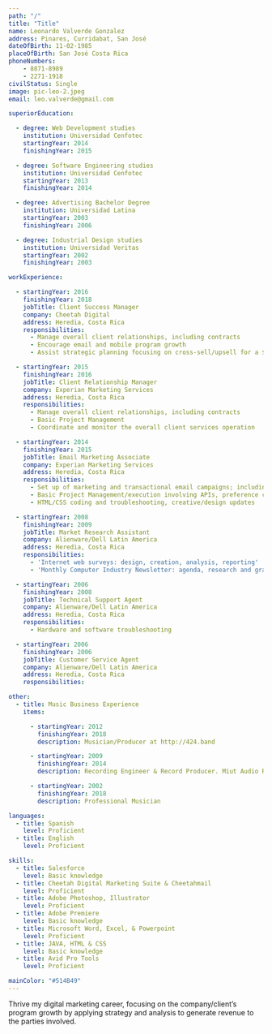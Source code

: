 ```yaml
---
path: "/"
title: "Title"
name: Leonardo Valverde Gonzalez
address: Pinares, Curridabat, San José
dateOfBirth: 11-02-1985
placeOfBirth: San José Costa Rica
phoneNumbers:
    - 8871-8989
    - 2271-1918
civilStatus: Single
image: pic-leo-2.jpeg
email: leo.valverde@gmail.com

superiorEducation:

  - degree: Web Development studies
    institution: Universidad Cenfotec
    startingYear: 2014
    finishingYear: 2015

  - degree: Software Engineering studies
    institution: Universidad Cenfotec
    startingYear: 2013
    finishingYear: 2014

  - degree: Advertising Bachelor Degree
    institution: Universidad Latina
    startingYear: 2003
    finishingYear: 2006

  - degree: Industrial Design studies
    institution: Universidad Veritas
    startingYear: 2002
    finishingYear: 2003

workExperience:

  - startingYear: 2016
    finishingYear: 2018
    jobTitle: Client Success Manager
    company: Cheetah Digital
    address: Heredia, Costa Rica
    responsibilities:
      - Manage overall client relationships, including contracts
      - Encourage email and mobile program growth
      - Assist strategic planning focusing on cross-sell/upsell for a $3MM portfolio including retail, services, entertainment, and financial clients based in North America

  - startingYear: 2015
    finishingYear: 2016
    jobTitle: Client Relationship Manager
    company: Experian Marketing Services
    address: Heredia, Costa Rica
    responsibilities:
      - Manage overall client relationships, including contracts
      - Basic Project Management
      - Coordinate and monitor the overall client services operation

  - startingYear: 2014
    finishingYear: 2015
    jobTitle: Email Marketing Associate
    company: Experian Marketing Services
    address: Heredia, Costa Rica
    responsibilities:
      - Set up of marketing and transactional email campaigns; including testing/QA, segmentation and deployment
      - Basic Project Management/execution involving APIs, preference center forms, automations, and 3rd Party integrations
      - HTML/CSS coding and troubleshooting, creative/design updates

  - startingYear: 2008
    finishingYear: 2009
    jobTitle: Market Research Assistant
    company: Alienware/Dell Latin America
    address: Heredia, Costa Rica
    responsibilities:
      - 'Internet web surveys: design, creation, analysis, reporting'
      - 'Monthly Computer Industry Newsletter: agenda, research and graphic design'

  - startingYear: 2006
    finishingYear: 2008
    jobTitle: Technical Support Agent
    company: Alienware/Dell Latin America
    address: Heredia, Costa Rica
    responsibilities:
      - Hardware and software troubleshooting

  - startingYear: 2006
    finishingYear: 2006
    jobTitle: Customer Service Agent
    company: Alienware/Dell Latin America
    address: Heredia, Costa Rica
    responsibilities:

other:
  - title: Music Business Experience
    items: 

      - startingYear: 2012
        finishingYear: 2018
        description: Musician/Producer at http://424.band

      - startingYear: 2009
        finishingYear: 2014
        description: Recording Engineer & Record Producer. Miut Audio Recording Studio, San Pedro, Costa Rica

      - startingYear: 2002
        finishingYear: 2018
        description: Professional Musician

languages:
  - title: Spanish
    level: Proficient
  - title: English
    level: Proficient

skills:
  - title: Salesforce
    level: Basic knowledge
  - title: Cheetah Digital Marketing Suite & Cheetahmail
    level: Proficient
  - title: Adobe Photoshop, Illustrator
    level: Proficient
  - title: Adobe Premiere
    level: Basic knowledge
  - title: Microsoft Word, Excel, & Powerpoint
    level: Proficient
  - title: JAVA, HTML & CSS
    level: Basic knowledge
  - title: Avid Pro Tools
    level: Proficient

mainColor: "#514B49"
---
```

Thrive my digital marketing career, focusing on the company/client’s program growth by applying strategy and analysis to generate revenue to the parties involved.
